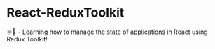 # React-ReduxToolkit
⚛🔁 - Learning how to manage the state of applications in React using Redux Toolkit!
